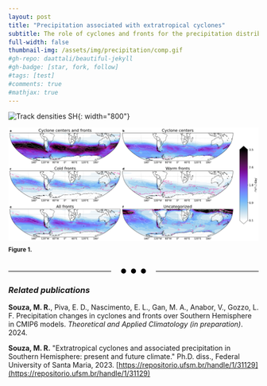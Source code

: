 ```yaml
---
layout: post
title: "Precipitation associated with extratropical cyclones"
subtitle: The role of cyclones and fronts for the precipitation distribution in Southern Hemisphere
full-width: false
thumbnail-img: /assets/img/precipitation/comp.gif
#gh-repo: daattali/beautiful-jekyll
#gh-badge: [star, fork, follow]
#tags: [test]
#comments: true
#mathjax: true
---
```

![Track densities SH](/assets/img/precipitation/comp.gif){: width="800"}

![Cyclone density](/assets/img/precipitation/tp_cext_hist_jja2.png)
<sub>**Figure 1.**</sub>

<br>
<div style="display: flex; justify-content: center; align-items: center;">
    <div style="flex-grow: 1; height:1px; background:black;"></div>
    <section style="margin: 0 15px; display: flex; align-items: center; justify-content: space-between;">
        <div style="width: 10px; height: 10px; background: #000000; border-radius: 50%; margin: 0 5px;"></div>
        <div style="width: 10px; height: 10px; background: #000000; border-radius: 50%; margin: 0 5px;"></div>
        <div style="width: 10px; height: 10px; background: #000000; border-radius: 50%; margin: 0 5px;"></div>
    </section>
    <div style="flex-grow: 1; height:1px; background:black;"></div>
</div>

### *Related publications*
**Souza, M. R.**, Piva, E. D., Nascimento, E. L., Gan, M. A., Anabor, V., Gozzo, L. F. Precipitation changes in cyclones and fronts over Southern Hemisphere in CMIP6 models. _Theoretical and Applied Climatology (in preparation)_. 2024.

**Souza, M. R.** "Extratropical cyclones and associated precipitation in Southern Hemisphere: present and future climate." Ph.D. diss., Federal University of Santa Maria, 2023. [https://repositorio.ufsm.br/handle/1/31129](https://repositorio.ufsm.br/handle/1/31129)


<!--
{: .box-success}
This is a demo post to show you how to write blog posts with markdown.  I strongly encourage you to [take 5 minutes to learn how to write in markdown](https://markdowntutorial.com/) - it'll teach you how to transform regular text into bold/italics/tables/etc.<br/>I also encourage you to look at the [code that created this post](https://raw.githubusercontent.com/daattali/beautiful-jekyll/master/_posts/2020-02-28-sample-markdown.md) to learn some more advanced tips about using markdown in Beautiful Jekyll.



**Here is some bold text**

## Here is a secondary heading

[This is a link to a different site](https://deanattali.com/) and [this is a link to a section inside this page](#local-urls).

Here's a table:

| Number | Next number | Previous number |
| :------ |:--- | :--- |
| Five | Six | Four |
| Ten | Eleven | Nine |
| Seven | Eight | Six |
| Two | Three | One |

You can use [MathJax](https://www.mathjax.org/) to write LaTeX expressions. For example:
When \\(a \ne 0\\), there are two solutions to \\(ax^2 + bx + c = 0\\) and they are $$x = {-b \pm \sqrt{b^2-4ac} \over 2a}.$$

How about a yummy crepe?

![Crepe](https://beautifuljekyll.com/assets/img/crepe.jpg)

It can also be centered!

![Crepe](https://beautifuljekyll.com/assets/img/crepe.jpg){: .mx-auto.d-block :}

Here's a code chunk:

~~~
var foo = function(x) {
  return(x + 5);
}
foo(3)
~~~

And here is the same code with syntax highlighting:

```javascript
var foo = function(x) {
  return(x + 5);
}
foo(3)
```

And here is the same code yet again but with line numbers:

{% highlight javascript linenos %}
var foo = function(x) {
  return(x + 5);
}
foo(3)
{% endhighlight %}

## Boxes
You can add notification, warning and error boxes like this:

### Notification

{: .box-note}
**Note:** This is a notification box.

### Warning

{: .box-warning}
**Warning:** This is a warning box.

### Error

{: .box-error}
**Error:** This is an error box.

## Local URLs in project sites {#local-urls}

When hosting a *project site* on GitHub Pages (for example, `https://USERNAME.github.io/MyProject`), URLs that begin with `/` and refer to local files may not work correctly due to how the root URL (`/`) is interpreted by GitHub Pages. You can read more about it [in the FAQ](https://beautifuljekyll.com/faq/#links-in-project-page). To demonstrate the issue, the following local image will be broken **if your site is a project site:**

![Crepe](/assets/img/crepe.jpg)

If the above image is broken, then you'll need to follow the instructions [in the FAQ](https://beautifuljekyll.com/faq/#links-in-project-page). Here is proof that it can be fixed:

![Crepe]({{ '/assets/img/crepe.jpg' | relative_url }})

-->
